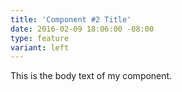 ```yaml
---
title: 'Component #2 Title'
date: 2016-02-09 18:06:00 -08:00
type: feature
variant: left
---
```


This is the body text of my component.